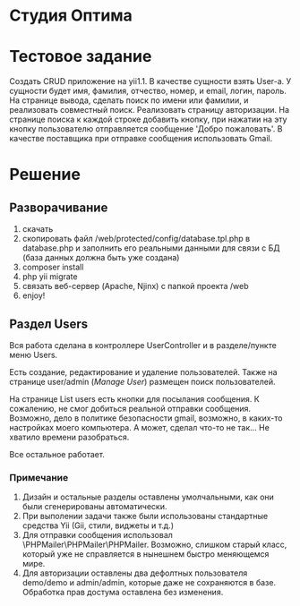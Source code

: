 # Студия Оптима
# Тестовое задание

Создать CRUD приложение на yii1.1. 
В качестве сущности взять User-а. У сущности будет имя, фамилия, отчество, номер, и email, логин, пароль. 
На странице вывода, сделать поиск по имени или фамилии, и реализовать совместный поиск. 
Реализовать страницу авторизации. 
На странице поиска к каждой строке добавить кнопку, при нажатии на эту кнопку пользователю отправляется сообщение 'Добро пожаловать'. 
В качестве поставщика при отправке сообщения использовать Gmail.

# Решение
## Разворачивание
1. скачать
2. скопировать файл /web/protected/config/database.tpl.php в database.php и заполнить его реальными данными для связи с БД (база данных должна быть уже создана)
3. composer install
4. php yii migrate
5. связать веб-сервер (Apache, Njinx) с папкой проекта /web
6. enjoy!
## Раздел Users
Вся работа сделана в контроллере UserController и в разделе/пункте меню Users.

Есть создание, редактирование и удаление пользователей. Также на странице user/admin (_Manage User_) размещен поиск пользователей.

На странице List users есть кнопки для посылания сообщения. К сожалению, не смог добиться реальной отправки сообщения. Возможно, дело в политике безопасности gmail, возможно, в каких-то настройках моего компьютера. А может, сделал что-то не так... Не хватило времени разобраться.

Все остальное работает.

### Примечание
1. Дизайн и остальные разделы оставлены умолчальными, как они были сгенерированы автоматически.
2. При выполении задачи также были использованы стандартные средства Yii (Gii, стили, виджеты и т.д.)
3. Для отправки сообщения использовал \PHPMailer\PHPMailer\PHPMailer. Возможно, слишком старый класс, который уже не справляется в нынешнем быстро меняющемся мире.
4. Для авторизации оставлены два дефолтных пользователя demo/demo и admin/admin, которые даже не сохраняются в базе. Обработка прав достума оставлена без изменения.

